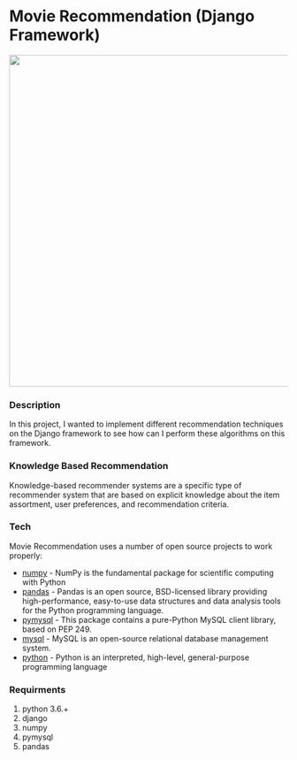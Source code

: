 # Movie Recommendation (Django Framework)
<p align="center">
  <img width="1060" height="600" src="https://user-images.githubusercontent.com/32094006/63122967-6411eb00-bfc1-11e9-9ecb-908d448d3637.png">
</p>

### Description
In this project, I wanted to implement different recommendation techniques on the Django framework to see how can I perform these algorithms on this framework.

### Knowledge Based Recommendation
Knowledge-based recommender systems are a specific type of recommender system that are based on explicit knowledge about the item assortment, user preferences, and recommendation criteria.


### Tech

Movie Recommendation uses a number of open source projects to work properly:

* [numpy] - NumPy is the fundamental package for scientific computing with Python
* [pandas] - Pandas is an open source, BSD-licensed library providing high-performance, easy-to-use data structures and data analysis tools for the Python programming language.
* [pymysql] - This package contains a pure-Python MySQL client library, based on PEP 249.
* [mysql] - MySQL is an open-source relational database management system.
* [python] - Python is an interpreted, high-level, general-purpose programming language


### Requirments
<ol>
  <li>python 3.6.+ </li>
  <li>django</li>
  <li>numpy</li>
  <li>pymysql</li>
  <li>pandas</li>
</ol>


[//]: # (These are reference links used in the body of this note and get stripped out when the markdown processor does its job. There is no need to format nicely because it shouldn't be seen. Thanks SO - http://stackoverflow.com/questions/4823468/store-comments-in-markdown-syntax)


   [numpy]: <http://www.numpy.org/>
   [pandas]:<https://pandas.pydata.org/>
   [pymysql]:<https://pymysql.readthedocs.io/en/latest/>
   [mysql]:<https://www.mysql.com/>
   [python]:<https://www.python.org/>
